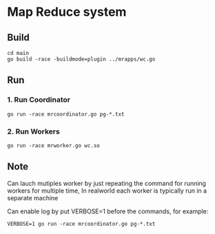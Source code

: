 # Map Reduce system

## Build
```
cd main
go build -race -buildmode=plugin ../mrapps/wc.go
```

## Run
### 1. Run Coordinator
```
go run -race mrcoordinator.go pg-*.txt
```

### 2. Run Workers
```
go run -race mrworker.go wc.so
```

## Note 
Can lauch mutiples worker by just repeating the command for running workers for multiple time,
In realworld each worker is typically run in a separate machine

Can enable log by put VERBOSE=1 before the commands, for example:
```
VERBOSE=1 go run -race mrcoordinator.go pg-*.txt
```
